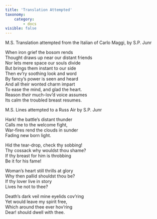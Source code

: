 ```yaml
---
title: 'Translation Attempted'
taxonomy:
    category:
        - docs
visible: false
---
```


M.S. Translation attempted from the Italian of Carlo Maggi, by S.P. Junr

When iron grief the bosom rends  
Thought draws up near our distant friends  
Nor lets mere space our souls divide  
But brings them instant to our side  
Then ev’ry soothing look and word  
By fancy’s power is seen and heard  
And all their wonted charm impart  
To ease the mind, and glad the heart.  
Reason *their* much-lov’d voice assumes  
Its calm the troubled breast resumes.

M.S. Lines attempted to a Russ Air by S.P. Junr

Hark! the battle’s distant thunder  
Calls me to the welcome fight,  
War-fires rend the clouds in sunder  
Fading new born light.  

Hid the tear-drop, check thy sobbing!  
Thy cossack why wouldst thou shame?  
If thy breast for him is throbbing  
Be it for his fame!  

Woman’s heart still thrills at glory  
Why then pallid shouldst thou be?  
If thy lover live in story  
Lives he not to thee?  

Death’s dark veil mine eyelids cov’ring  
Yet would leave my spirit free,  
Which around thee ever hov’ring  
Dear! should dwell with thee.
